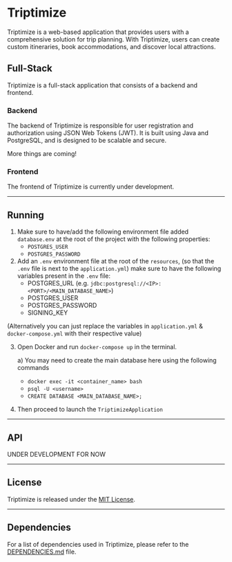 # Triptimize

Triptimize is a web-based application that provides users with a comprehensive solution for trip
planning. With Triptimize, users can create custom itineraries, book accommodations, and discover
local attractions.

## Full-Stack

Triptimize is a full-stack application that consists of a backend and frontend.

### Backend

The backend of Triptimize is responsible for user registration and authorization using JSON Web
Tokens (JWT). It is built using Java and PostgreSQL, and is designed to be scalable and secure.

More things are coming!

### Frontend

The frontend of Triptimize is currently under development.

---

## Running

1. Make sure to have/add the following environment file added `database.env` at the root of the
   project with the following properties:
    * `POSTGRES_USER`
    * `POSTGRES_PASSWORD`
2. Add an `.env` environment file at the root of the `resources`, (so that the `.env` file is next to the `application.yml`) 
   make sure to have the following variables present in the `.env` file:
   * POSTGRES_URL (e.g. `jdbc:postgresql://<IP>:<PORT>/<MAIN_DATABASE_NAME>`)
   * POSTGRES_USER
   * POSTGRES_PASSWORD
   * SIGNING_KEY
   
(Alternatively you can just replace the variables in `application.yml` & `docker-compose.yml` with their respective value)

3. Open Docker and run `docker-compose up` in the terminal.
   
   a) You may need to create the main database here using the following commands
     * `docker exec -it <container_name> bash`
     * `psql -U <username>`
     * `CREATE DATABASE <MAIN_DATABASE_NAME>;`
4. Then proceed to launch the `TriptimizeApplication`
   
---

## API

UNDER DEVELOPMENT FOR NOW

---

## License

Triptimize is released under
the [MIT License](https://github.com/BeastlyMC956/Triptimize/blob/master/LICENSE.md).

---

## Dependencies

For a list of dependencies used in Triptimize, please refer to the [DEPENDENCIES.md](https://github.com/BeastlyMC956/Triptimize/blob/master/DEPENDENCIES.md) file.
